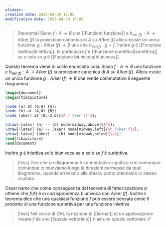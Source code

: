 ```yaml
---
aliases: 
creation date: 2023-04-29 15:05
modification date: 2023-04-29 15:05
---
```


>[!teorema]
>Siano $f : A \to B$ una [[Funzioni|funzione]] e $h_{\ker(f)} : A \to A / \ker(f)$ la proiezione canonica di $A$ su $A / \ker(f)$ allora esiste un unica funzione $g : A / \ker(f) \to B$ tale che $h_{ker(f)} \cdot g = f$. Inoltre $g$ è [[Funzione iniettiva|iniettiva]]. In particolare $f$ è [[Funzione suriettiva|suriettiva]] se e solo se $g$ è [[Funzione biunivoca|biunivoca]].


Questo teorema viene di solito enunciato cosi:
Siano $f : A \to B$ una funzione e $h_{\ker(f)} : A \to A / \ker(f)$ la proiezione canonica di $A$ su $A / \ker(f)$. Allora esiste un unica funzione $g : A / \ker(f) \to B$ che rende commutativo il seguente diagramma

```tikz
\begin{document}
\begin{tikzpicture}

\node (a) at (0,0) {A};
\node (b) at (4,0) {B};
\node (aker) at (0,-2.5){$A / \ker (f)$};

\draw[-latex] (a) -- (b) node[midway,above]{$f$};
\draw[-latex] (a) -- (aker) node[midway,left]{$h_{\ker f}$};
\draw[-latex] (aker) -- (b) node[midway,below]{$g$};
\end{tikzpicture}
\end{document}
```
Inoltre $g$ è iniettiva ed è biunivoca se e solo se $f$ è suriettiva.

>[!oss]
>Dire che un diagramma è commutativo significa che comunque comunque ci muoviamo lungo le direzioni permesse da quel diagramma, quando arriviamo allo stesso punto otteniamo lo stesso risultato


Osserviamo che come conseguenza del teorema di fattorizzazione si ottiene che $f(A)$ è in corrispondenza biunivoca con $A / \ker(f)$.
Inoltre il teorema dice che una qualsiasi funzione $f$ può essere pensata come il prodotto di una funzione suriettiva per una funzione iniettiva

>[!oss]
>Nel corso di GAL la nozione di [[kernel]] di un applocazione lineare $f$ da uno [[spazio vettoriale]] $V$ ad uno spazio vettoriale $V'$

